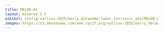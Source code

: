 ```yaml
---
title: MEL60-A1
layout: minerva-1-5
exhibit: config-vallius-2025/early_melanoma_tumor_intrinsic_e41/MEL60-A1
images: https://s3.amazonaws.com/www.cycif.org/vallius-2025/early_melanoma_tumor_intrinsic_e41/MEL60-A1
---
```

